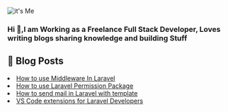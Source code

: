 ![it's Me](https://larachamp.com/wp-content/uploads/2022/08/laravel-middleware-1.png)
<h3> Hi 👋,I am Working as a Freelance Full Stack Developer, Loves writing blogs sharing knowledge and building Stuff </h3>
</ul>
<h2>🧾 Blog Posts </h2> 
<li> <a href="https://larachamp.com/how-to-use-middleware-in-laravel/"> How to use Middleware In Laravel</a></li>
<li> <a href="https://larachamp.com/how-to-use-laravel-permission-package/"> How to use Laravel Permission Package</a> </li>
<li> <a href="https://larachamp.com/how-to-send-mail-in-laravel-with-template/"> How to send mail in Laravel with template</a> </li>
<li> <a href="https://larachamp.com/vs-code-extensions-for-laravel-developers/"> VS Code extensions for Laravel Developers</li>
</ul>

